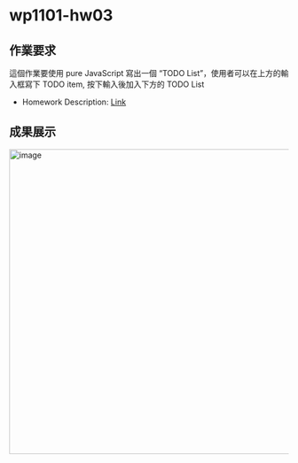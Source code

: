 # wp1101-hw03

## 作業要求
這個作業要使⽤ pure JavaScript 寫出⼀個 “TODO List”，使⽤者可以在上⽅的輸入框寫下 TODO item, 按下輸入後加入下⽅的 TODO List
+ Homework Description: [Link](https://ceiba.ntu.edu.tw/course/fdb723/hw/hw3.pdf)

## 成果展示
<img width="551" alt="image" src="https://user-images.githubusercontent.com/58909342/151308702-431567aa-3ddf-4d34-8630-22cff29c3605.png">

